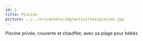 ```yaml
---
id: 1
title: Piscine
picture: ../../src/assets/img/activities/piscine.jpg
---
```

Piscine privée, couverte et chauffée, avec sa plage pour bébés